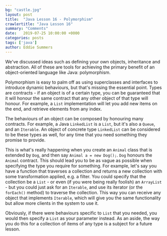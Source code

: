 ```yaml
---
bg: "castle.jpg"
layout: post
title:  "Java Lesson 16 - Polymorphism"
crawlertitle: "Java Lesson 16"
summary: "Comments"
date:   2019-07-25 10:00:00 +0000
categories: posts
tags: ['java']
author: Eddie Summers
---
```


We've discussed ideas such as defining your own objects, inheritance and abstraction. All of these are tools for achieving the primary benefit of an object-oriented language like Java: polymorphism.

Polymorphism is easy to palm off as using superclasses and interfaces to introduce dynamic behaviours, but that's missing the essential point. Types are contracts - if an object is of a certain type, you can be guaranteed that it will honour the same contract that any other object of that type will honour. For example, a `List` implementation will let you add new items on the end, and retrieve elements from any index.

The behaviours of an object can be composed by honouring many contracts. For example, a Java `LinkedList` is a `List`, but it's also a `Queue`, and an `Iterable`. An object of concrete type `LinkedList` can be considered to be these types as well, for any time that you need something they promise to provide.

This is what's really happening when you create an `Animal` class that is extended by `Dog`, and then say `Animal a = new Dog();`. `Dog` honours the `Animal` contract. This should lead you to be as vague as possible when specifying the type you require for something. For example, let's say you have a function that traverses a collection and returns a new collection with some transformation applied, e.g. a filter. You could specify that the collection be a `List` - or even (if you were being really foolish) an `ArrayList` - but you could just ask for an `Iterable`, and use its iterator (or the `forEach()` method) to traverse the collection. This way you can receive any object that implements `Iterable`, which will give you the same functionality but allow more clients in the system to use it.

Obviously, if there were behaviours specific to `List` that you needed, you would then specify a `List` as your parameter instead. As an aside, the way you do this for a collection of items of any type is a subject for a future lesson.